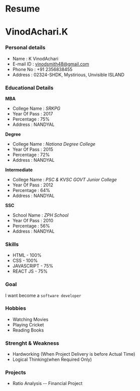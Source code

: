# Resume
# VinodAchari.K
### Personal details
- Name : K VinodAchari
- E-mail ID : vinodsmith48@gmail.com
- Phone No : +91 2356838455
- Address : 02324-SHDK, Mystirious, Unvisible ISLAND

### Educational Details
**MBA**
- College Name : _SRKPG_ 
- Year Of Pass : 2017
- Percentage : 75%
- Address : NANDYAL

**Degree**
- College Name : _Nationa Degree College_ 
- Year Of Pass : 2015
- Percentage : 72%
- Address : NANDYAL

**Intermediate**
- College Name : _PSC & KVSC GOVT Junior College_ 
- Year Of Pass : 2012
- Percentage : 64%
- Address : NANDYAL 

**SSC**
- School Name : _ZPH School_ 
- Year Of Pass : 2010
- Percentage : 56%
- Address : NANDYAL

### **Skills**
- HTML - 100%
- CSS - 100%
- JAVASCRIPT - 75%
- REACT JS - 75%

### **Goal**
I want become a `software developer`

### **Hobbies**
- Watching Movies
- Playing Cricket
- Reading Books

### **Strenght & Weakness**
 -  Hardworking (When Project Delivery is before Actual Time)
 -  Logical Thinking(when Required Only)
 
### **Projects** 
- Ratio Analysis -- Financial Project
